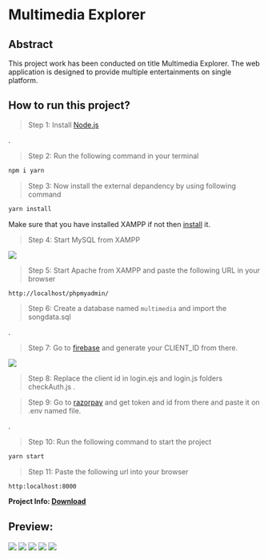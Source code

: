 # Multimedia Explorer

## Abstract

This project work has been conducted on title Multimedia Explorer. The web application is designed to provide multiple entertainments on single platform.
## How to run this project?

> Step 1: Install [Node.js](https://nodejs.org/en/)

.
> Step 2: Run the following command in your terminal

```bash
npm i yarn
```

> Step 3: Now install the external depandency by using following command

```bash
yarn install
```

Make sure that you have installed XAMPP if not then [install](https://www.apachefriends.org/download.html) it.

> Step 4: Start MySQL from XAMPP

<img src="https://cdn.discordapp.com/attachments/960919309075509278/974629456201265202/Screenshot_2022-05-13_162758.png" align="center">


> Step 5: Start Apache from XAMPP and paste the following URL in your browser

```bash
http://localhost/phpmyadmin/
```

> Step 6: Create a database named `multimedia` and import the songdata.sql

.
> Step 7: Go to [firebase](https://console.firebase.google.com/) and generate your CLIENT_ID from there.

<img src="https://cdn.discordapp.com/attachments/960919309075509278/974639482575921172/Screenshot_2022-05-13_171814.png">

> Step 8: Replace the client id in login.ejs and login.js folders checkAuth.js
.

> Step 9: Go to [razorpay](https://dashboard.razorpay.com/app/keys) and get token and id from there and paste it on .env named file.

.
> Step 10: Run the following command to start the project

```bash
yarn start
```

> Step 11: Paste the following url into your browser

```text
http:localhost:8000
```

**Project Info: [Download](https://cdn.discordapp.com/attachments/960919309075509278/974636195285991444/Multimedia.pptx)**

## Preview:

<img src="https://cdn.discordapp.com/attachments/960919309075509278/974633933369143306/Screenshot_95.png" align="center">

<img src="https://cdn.discordapp.com/attachments/960919309075509278/974633933683712070/Screenshot_96.png" align="center">

<img src="https://cdn.discordapp.com/attachments/960919309075509278/974633934036017152/Screenshot_97.png" align="center">

<img src="https://cdn.discordapp.com/attachments/960919309075509278/974633935348830258/Screenshot_101.png" align="center">

<img src="https://cdn.discordapp.com/attachments/960919309075509278/974645715215196220/Screenshot_93.png" align="center">
